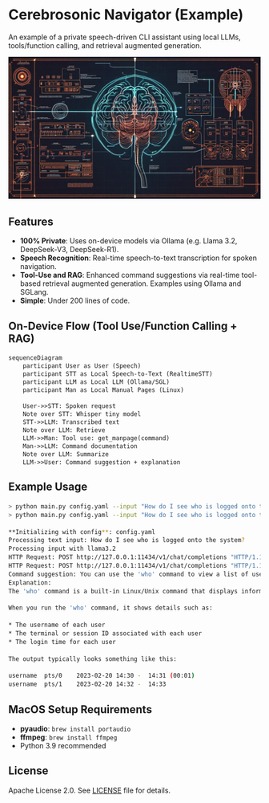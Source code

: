 # Cerebrosonic Navigator (Example)
An example of a private speech-driven CLI assistant using local LLMs, tools/function calling, and retrieval augmented generation.

![Cerebrosonic Navigator](/docs/CerebrosonicNavigator.png)

## Features
- **100% Private**: Uses on-device models via Ollama (e.g. Llama 3.2, DeepSeek-V3, DeepSeek-R1).
- **Speech Recognition**: Real-time speech-to-text transcription for spoken navigation.
- **Tool-Use and RAG**: Enhanced command suggestions via real-time tool-based retrieval augmented generation. Examples using Ollama and SGLang.
- **Simple**: Under 200 lines of code.

## On-Device Flow (Tool Use/Function Calling + RAG)
```mermaid
sequenceDiagram
    participant User as User (Speech)
    participant STT as Local Speech-to-Text (RealtimeSTT)
    participant LLM as Local LLM (Ollama/SGL)
    participant Man as Local Manual Pages (Linux)

    User->>STT: Spoken request
    Note over STT: Whisper tiny model
    STT->>LLM: Transcribed text
    Note over LLM: Retrieve
    LLM->>Man: Tool use: get_manpage(command)
    Man->>LLM: Command documentation
    Note over LLM: Summarize
    LLM->>User: Command suggestion + explanation
```

## Example Usage
```sh
> python main.py config.yaml --input "How do I see who is logged onto the system?"
> python main.py config.yaml --input "How do I see who is logged onto the system?" --tools

**Initializing with config**: config.yaml
Processing text input: How do I see who is logged onto the system?
Processing input with llama3.2
HTTP Request: POST http://127.0.0.1:11434/v1/chat/completions "HTTP/1.1 200 OK"
HTTP Request: POST http://127.0.0.1:11434/v1/chat/completions "HTTP/1.1 200 OK"
Command suggestion: You can use the 'who' command to view a list of users currently logged on to the system.
Explanation: 
The 'who' command is a built-in Linux/Unix command that displays information about the users currently logged on to the system.

When you run the 'who' command, it shows details such as:

* The username of each user
* The terminal or session ID associated with each user
* The login time for each user

The output typically looks something like this:

username  pts/0    2023-02-20 14:30 -  14:31 (00:01)
username  pts/1    2023-02-20 14:32 -  14:33
```

## MacOS Setup Requirements
- **pyaudio**: `brew install portaudio`
- **ffmpeg**: `brew install ffmpeg`
- Python 3.9 recommended

## License
Apache License 2.0. See [LICENSE](LICENSE) file for details.